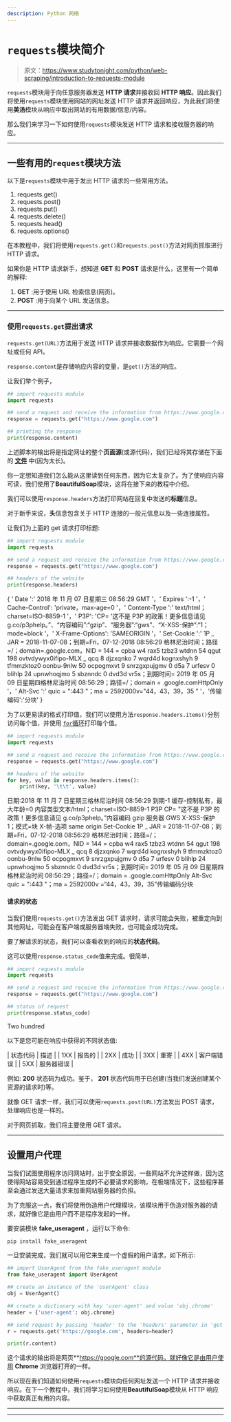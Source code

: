 ```yaml
---
description: Python 网络
---
```


# `requests`模块简介

> 原文：<https://www.studytonight.com/python/web-scraping/introduction-to-requests-module>

`requests`模块用于向任意服务器发送 **HTTP 请求**并接收回 **HTTP 响应**。因此我们将使用`requests`模块使用网站的网址发送 HTTP 请求并返回响应，为此我们将使用**美汤**模块从响应中取出网站的有用数据/信息/内容。

那么我们来学习一下如何使用`requests`模块发送 HTTP 请求和接收服务器的响应。

* * *

## 一些有用的`request`模块方法

以下是`requests`模块中用于发出 HTTP 请求的一些常用方法。

1.  requests.get()
2.  requests.post()
3.  requests.put()
4.  requests.delete()
5.  requests.head()
6.  requests.options()

在本教程中，我们将使用`requests.get()`和`requests.post()`方法对网页抓取进行 HTTP 请求。

如果你是 HTTP 请求新手，想知道 **GET** 和 **POST** 请求是什么，这里有一个简单的解释:

1.  **GET** :用于使用 URL 检索信息(网页)。
2.  **POST** :用于向某个 URL 发送信息。

* * *

### 使用`requests.get`提出请求

`requests.get(URL)`方法用于发送 HTTP 请求并接收数据作为响应。它需要一个网址或任何 API。

`response.content`是存储响应内容的变量，是`get()`方法的响应。

让我们举个例子，

```py
## import requests module
import requests

## send a request and receive the information from https://www.google.com
response = requests.get("https://www.google.com")

## printing the response
print(response.content)
```

上述脚本的输出将是指定网址的整个**页面源**(或源代码)，我们已经将其存储在下面的 [**文件**](resources/requests-get-response.txt) 中(因为太长)。

你一定想知道我们怎么能从这里读到任何东西，因为它太复杂了。为了使响应内容可读，我们使用了**BeautifulSoap**模块，这将在接下来的教程中介绍。

我们可以使用`response.headers`方法打印网站在回复中发送的**标题**信息。

对于新手来说，**头**信息包含关于 HTTP 连接的一般元信息以及一些连接属性。

让我们为上面的 get 请求打印标题:

```py
## import requests module
import requests

## send a request and receive the information from https://www.google.com
response = requests.get("https://www.google.com")

## headers of the website
print(response.headers)
```

{ ' Date ':' 2018 年 11 月 07 日星期三 08:56:29 GMT '，' Expires ':-1 '，' Cache-Control': 'private，max-age=0 '，' Content-Type ':' text/html；charset=ISO-8859-1 '，' P3P': 'CP= '这不是 P3P 的政策！更多信息请见 g.co/p3phelp。”、“内容编码”:“gzip”、“服务器”:“gws”、“X-XSS-保护”:“1；mode=block '，' X-Frame-Options': 'SAMEORIGIN '，' Set-Cookie ':' 1P _ JAR = 2018-11-07-08；到期=Fri，07-12-2018 08:56:29 格林尼治时间；路径=/；domain=.google.com，NID = 144 = cpba w4 rax5 tzbz3 wtdnn 54 qgut 198 ovtvdywyx0ifipo-MLX _ qcq 8 djzxqnko 7 wqrd4d kognxshyh 9 tfmmzktoz0 oonbu-9nlw 50 ocpogmxvt 9 snrzgxpujgmv 0 d5a 7 urfesv 0 blihlp 24 upnwhoqjmo 5 sbznndc 0 dvd3d vr5s；到期时间= 2019 年 05 月 09 日星期四格林尼治时间 08:56:29；路径=/；domain = .google.comHttpOnly '，' Alt-Svc ':' quic = ":443 "；ma = 2592000v="44，43，39，35 " '，'传输编码':'分块' }

为了以更易读的格式打印值，我们可以使用方法`response.headers.items()`分别访问每个值，并使用 [`for`循环](/python/looping-in-python)打印每个值。

```py
## import requests module
import requests

## send a request and receive the information from https://www.google.com
response = requests.get("https://www.google.com")

## headers of the website
for key, value in response.headers.items():
    print(key, '\t\t', value)
```

日期:2018 年 11 月 7 日星期三格林尼治时间 08:56:29 到期-1 缓存-控制私有，最大年龄=0 内容类型文本/html；charset=ISO-8859-1 P3P CP= "这不是 P3P 的政策！更多信息请见 g.co/p3phelp。”内容编码 gzip 服务器 GWS X-XSS-保护 1；模式=块 X-帧-选项 same origin Set-Cookie 1P _ JAR = 2018-11-07-08；到期=Fri，07-12-2018 08:56:29 格林尼治时间；路径=/；domain=.google.com，NID = 144 = cpba w4 rax5 tzbz3 wtdnn 54 qgut 198 ovtvdywyx0ifipo-MLX _ qcq 8 djzxqnko 7 wqrd4d kognxshyh 9 tfmmzktoz0 oonbu-9nlw 50 ocpogmxvt 9 snrzgxpujgmv 0 d5a 7 urfesv 0 blihlp 24 upnwhoqjmo 5 sbznndc 0 dvd3d vr5s；到期时间= 2019 年 05 月 09 日星期四格林尼治时间 08:56:29；路径=/；domain = .google.comHttpOnly Alt-Svc quic = ":443 "；ma = 2592000v =“44，43，39，35”传输编码分块

#### 请求的状态

当我们使用`requests.get()`方法发出 GET 请求时，请求可能会失败，被重定向到其他网址，可能会在客户端或服务器端失败，也可能会成功完成。

要了解请求的状态，我们可以查看收到的响应的**状态代码**。

这可以使用`response.status_code`值来完成。很简单，

```py
## import requests module
import requests

## send a request and receive the information from https://www.google.com
response = requests.get("https://www.google.com")

## status of request
print(response.status_code)
```

Two hundred

以下是您可能在响应中获得的不同状态值:

| 状态代码 | 描述 |
| 1XX | 报告的 |
| 2XX | 成功 |
| 3XX | 重寄 |
| 4XX | 客户端错误 |
| 5XX | 服务器错误 |

例如: **200** 状态码为成功。鉴于， **201** 状态代码用于已创建(当我们发送创建某个资源的请求时)等。

就像 GET 请求一样，我们可以使用`requests.post(URL)`方法发出 POST 请求，处理响应也是一样的。

对于网页抓取，我们将主要使用 GET 请求。

* * *

## 设置用户代理

当我们试图使用程序访问网站时，出于安全原因，一些网站不允许这样做，因为这使得网站容易受到通过程序生成的不必要请求的影响，在极端情况下，这些程序甚至会通过发送大量请求来加重网站服务器的负担。

为了克服这一点，我们将使用伪造用户代理模块，该模块用于伪造对服务器的请求，就好像它是由用户而不是程序发起的一样。

要安装模块 **fake_useragent** ，运行以下命令:

```py
pip install fake_useragent
```

一旦安装完成，我们就可以用它来生成一个虚假的用户请求，如下所示:

```py
## import UserAgent from the fake_useragent module
from fake_useragent import UserAgent

## create an instance of the 'UserAgent' class
obj = UserAgent()

## create a dictionary with key 'user-agent' and value 'obj.chrome'
header = {'user-agent': obj.chrome}

## send request by passing 'header' to the 'headers' parameter in 'get' method
r = requests.get('https://google.com', headers=header)

print(r.content)
```

这个请求的输出将是网页**https://google.com**的源代码，就好像它是由用户使用 **Chrome** 浏览器打开的一样。

所以现在我们知道如何使用`requests`模块向任何网址发送一个 HTTP 请求并接收响应。在下一个教程中，我们将学习如何使用**BeautifulSoap**模块从 HTTP 响应中获取真正有用的内容。

* * *

* * *